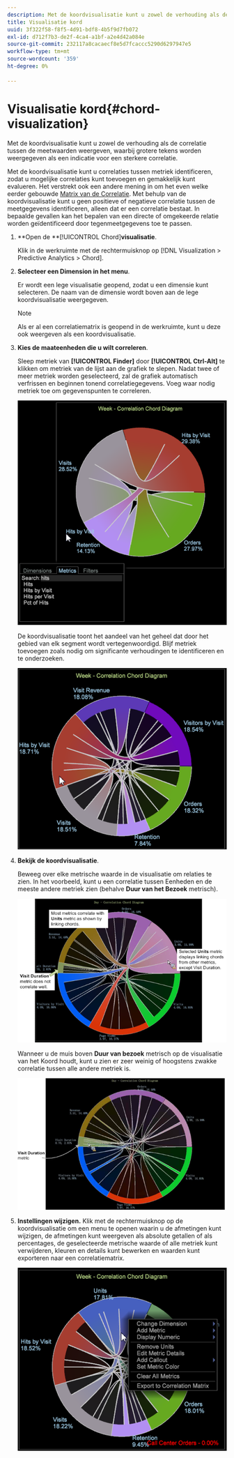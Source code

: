 ```yaml
---
description: Met de koordvisualisatie kunt u zowel de verhouding als de correlatie tussen de meetwaarden weergeven, waarbij grotere tekens worden weergegeven als een indicatie voor een sterkere correlatie.
title: Visualisatie kord
uuid: 3f322f58-f8f5-4d91-bdf8-4b5f9d7fb072
exl-id: d712f7b3-de2f-4ca4-a1bf-a2e4d42a084e
source-git-commit: 232117a8cacaecf8e5d7fcaccc5290d6297947e5
workflow-type: tm+mt
source-wordcount: '359'
ht-degree: 0%

---
```


# Visualisatie kord{#chord-visualization}

Met de koordvisualisatie kunt u zowel de verhouding als de correlatie tussen de meetwaarden weergeven, waarbij grotere tekens worden weergegeven als een indicatie voor een sterkere correlatie.

Met de koordvisualisatie kunt u correlaties tussen metriek identificeren, zodat u mogelijke correlaties kunt toevoegen en gemakkelijk kunt evalueren. Het verstrekt ook een andere mening in om het even welke eerder gebouwde [Matrix van de Correlatie](https://experienceleague.adobe.com/docs/data-workbench/using/client/analysis-visualizations/correlation-analysis/c-correlation-analysis.html). Met behulp van de koordvisualisatie kunt u geen positieve of negatieve correlatie tussen de meetgegevens identificeren, alleen dat er een correlatie bestaat. In bepaalde gevallen kan het bepalen van een directe of omgekeerde relatie worden geïdentificeerd door tegenmeetgegevens toe te passen.

1. **Open de **[!UICONTROL Chord]**visualisatie**.

   Klik in de werkruimte met de rechtermuisknop op [!DNL Visualization > Predictive Analytics > Chord].

1. **Selecteer een Dimension in het menu**.

   Er wordt een lege visualisatie geopend, zodat u een dimensie kunt selecteren. De naam van de dimensie wordt boven aan de lege koordvisualisatie weergegeven.

   >[!NOTE]
   >
   >Als er al een correlatiematrix is geopend in de werkruimte, kunt u deze ook weergeven als een koordvisualisatie.

1. **Kies de maateenheden die u wilt correleren**.

   Sleep metriek van **[!UICONTROL Finder]** door **[!UICONTROL Ctrl-Alt]** te klikken om metriek van de lijst aan de grafiek te slepen. Nadat twee of meer metriek worden geselecteerd, zal de grafiek automatisch verfrissen en beginnen tonend correlatiegegevens. Voeg waar nodig metriek toe om gegevenspunten te correleren.

   ![](assets/chord_drag_metric.png)

   De koordvisualisatie toont het aandeel van het geheel dat door het gebied van elk segment wordt vertegenwoordigd. Blijf metriek toevoegen zoals nodig om significante verhoudingen te identificeren en te onderzoeken.

   ![](assets/chord_selected.png)

1. **Bekijk de koordvisualisatie**.

   Beweeg over elke metrische waarde in de visualisatie om relaties te zien. In het voorbeeld, kunt u een correlatie tussen Eenheden en de meeste andere metriek zien (behalve **Duur van het Bezoek** metrisch).

   ![](assets/chord_visualization_1.png)

   Wanneer u de muis boven **Duur van bezoek** metrisch op de visualisatie van het Koord houdt, kunt u zien er zeer weinig of hoogstens zwakke correlatie tussen alle andere metriek is.

   ![](assets/chord_visualization_2.png)

1. **Instellingen wijzigen.** Klik met de rechtermuisknop op de koordvisualisatie om een menu te openen waarin u de afmetingen kunt wijzigen, de afmetingen kunt weergeven als absolute getallen of als percentages, de geselecteerde metrische waarde of alle metriek kunt verwijderen, kleuren en details kunt bewerken en waarden kunt exporteren naar een correlatiematrix.

   ![](assets/chord_menu.png)
